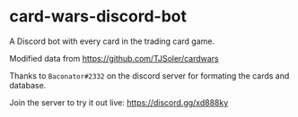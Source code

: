 # card-wars-discord-bot
 A Discord bot with every card in the trading card game.

Modified data from https://github.com/TJSoler/cardwars

Thanks to ``Baconator#2332`` on the discord server for formating the cards and database.

Join the server to try it out live:
https://discord.gg/xd888ky

